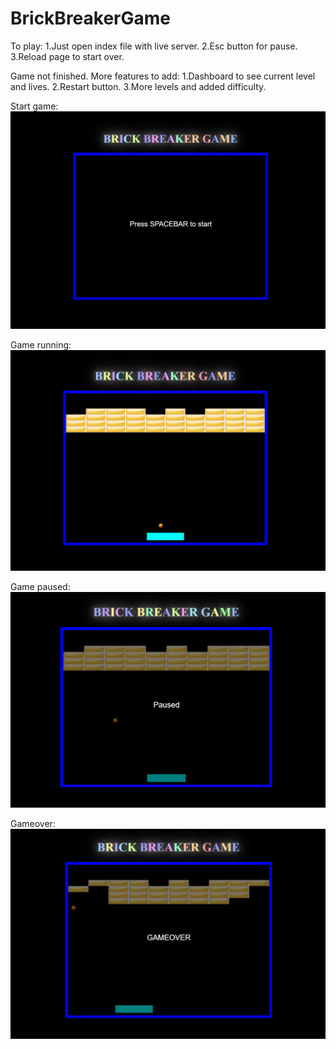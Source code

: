 ﻿# BrickBreakerGame

To play:
1.Just open index file with live server.
2.Esc button for pause.
3.Reload page to start over.

Game not finished. More features to add:
1.Dashboard to see current level and lives.
2.Restart button.
3.More levels and added difficulty.



Start game:
![](https://github.com/RobinRibaric/BrickBreakerGame/blob/main/screenshots/brickbreaker-start.png)

Game running:
![](https://github.com/RobinRibaric/BrickBreakerGame/blob/main/screenshots/brickbreaker-level1.png)

Game paused:
![](https://github.com/RobinRibaric/BrickBreakerGame/blob/main/screenshots/brickbreaker-paused.png)

Gameover:
![](https://github.com/RobinRibaric/BrickBreakerGame/blob/main/screenshots/brickbreaker-gameover.png)


